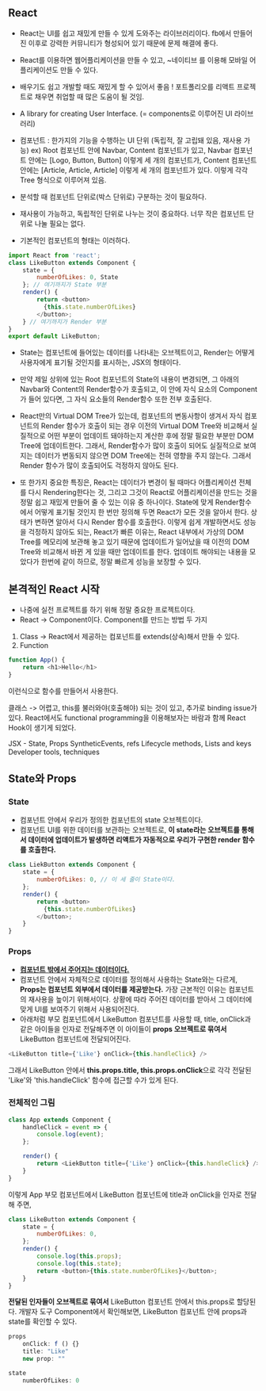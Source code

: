 ## React

- React는 UI를 쉽고 재밌게 만들 수 있게 도와주는 라이브러리이다. fb에서 만들어진 이후로 강력한 커뮤니티가 형성되어 있기 때문에 문제 해결에 좋다.
- React를 이용하면 웹어플리케이션을 만들 수 있고, ~네이티브 를 이용해 모바일 어플리케이션도 만들 수 있다.
- 배우기도 쉽고 개발할 때도 재밌게 할 수 있어서 좋음 ! 포트폴리오를 리액트 프로젝트로 채우면 취업할 때 많은 도움이 될 것임.
- A library for creating User Interface. (= components로 이루어진 UI 라이브러리)

- 컴포넌트 : 한가지의 기능을 수행하는 UI 단위 (독립적, 잘 고립돼 있음, 재사용 가능)
ex) Root 컴포넌트 안에 Navbar, Content 컴포넌트가 있고, Navbar 컴포넌트 안에는 [Logo, Button, Button] 이렇게 세 개의 컴포넌트가, Content 컴포넌트 안에는 [Article, Article, Article] 이렇게 세 개의 컴포넌트가 있다. 이렇게 각각 Tree 형식으로 이루어져 있음.
- 분석할 때 컴포넌트 단위로(박스 단위로) 구분하는 것이 필요하다.
- 재사용이 가능하고, 독립적인 단위로 나누는 것이 중요하다. 너무 작은 컴포넌트 단위로 나눌 필요는 없다.
- 기본적인 컴포넌트의 형태는 이러하다.
```js
import React from 'react';
class LikeButton extends Component {
    state = {
        numberOfLikes: 0, State
    }; // 여기까지가 State 부분
    render() {
        return <button>
          {this.state.numberOfLikes}
        </button>;
    } // 여기까지가 Render 부분
}
export default LikeButton;
```
- State는 컴포넌트에 들어있는 데이터를 나타내는 오브젝트이고, Render는 어떻게 사용자에게 표기될 것인지를 표시하는, JSX의 형태이다.
- 만약 제일 상위에 있는 Root 컴포넌트의 State의 내용이 변경되면, 그 아래의 Navbar와 Content의 Render함수가 호출되고, 이 안에 자식 요소의 Component가 들어 있다면, 그 자식 요소들의 Render함수 또한 전부 호출된다.

- React만의 Virtual DOM Tree가 있는데, 컴포넌트의 변동사항이 생겨서 자식 컴포넌트의 Render 함수가 호출이 되는 경우 이전의 Virtual DOM Tree와 비교해서 실질적으로 어떤 부분이 업데이트 돼야하는지 계산한 후에 정말 필요한 부분만 DOM Tree에 업데이트한다. 그래서, Render함수가 많이 호출이 되어도 실질적으로 보여지는 데이터가 변동되지 않으면 DOM Tree에는 전혀 영향을 주지 않는다. 그래서 Render 함수가 많이 호출되어도 걱정하지 않아도 된다.
- 또 한가지 중요한 특징은, React는 데이터가 변경이 될 때마다 어플리케이션 전체를 다시 Rendering한다는 것, 그리고 그것이 React로 어플리케이션을 만드는 것을 정말 쉽고 재밌게 만들어 줄 수 있는 이유 중 하나이다. State에 맞게 Render함수에서 어떻게 표기될 것인지 한 번만 정의해 두면 React가 모든 것을 알아서 한다. 상태가 변하면 알아서 다시 Render 함수를 호출한다. 이렇게 쉽게 개발하면서도 성능을 걱정하지 않아도 되는, React가 빠른 이유는, React 내부에서 가상의 DOM Tree를 메모리에 보관해 놓고 있기 때문에 업데이트가 일어났을 때 이전의 DOM Tree와 비교해서 바뀐 게 있을 때만 업데이트를 한다. 업데이트 해야되는 내용을 모았다가 한번에 같이 하므로, 정말 빠르게 성능을 보장할 수 있다.



## 본격적인 React 시작
- 나중에 실전 프로젝트를 하기 위해 정말 중요한 프로젝트이다.
- React -> Component이다. Component를 만드는 방법 두 가지

1) Class -> React에서 제공하는 컴포넌트를 extends(상속)해서 만들 수 있다.
2) Function
```js
function App() {
    return <h1>Hello</h1>
}
```
이런식으로 함수를 만들어서 사용한다.

클래스 -> 어렵고, this를 불러와야(호출해야) 되는 것이 있고, 추가로 binding issue가 있다.
React에서도 functional programming을 이용해보자는 바람과 함께 React Hook이 생기게 되었다.

JSX - State, Props
SyntheticEvents, refs
Lifecycle methods, Lists and keys
Developer tools, techniques

## State와 Props
### State
- 컴포넌트 안에서 우리가 정의한 컴포넌트의 state 오브젝트이다.
- 컴포넌트 UI를 위한 데이터를 보관하는 오브젝트로, <b>이 state라는 오브젝트를 통해서 데이터에 업데이트가 발생하면 리액트가 자동적으로 우리가 구현한 render 함수를 호출한다.</b>
```js
class LiekButton extends Component {
    state = {
        numberOfLikes: 0, // 이 세 줄이 State이다.
    };
    render() {
        return <button>
          {this.state.numberOfLikes}
        </button>;
    }
}
```

### Props
- <b><u>컴포넌트 밖에서 주어지는 데이터이다.</u></b>
- 컴포넌트 안에서 자체적으로 데이터를 정의해서 사용하는 State와는 다르게, <b>Props는 컴포넌트 외부에서 데이터를 제공받는다.</b> 가장 근본적인 이유는 컴포넌트의 재사용을 높이기 위해서이다. 상황에 따라 주어진 데이터를 받아서 그 데이터에 맞게 UI를 보여주기 위해서 사용되어진다.
- 아래처럼 부모 컴포넌트에서 LikeButton 컴포넌트를 사용할 때, title, onClick과 같은 아이들을 인자로 전달해주면 이 아이들이 <b>props 오브젝트로 묶여서</b> LikeButton 컴포넌트에 전달되어진다.
```js
<LikeButton title={'Like'} onClick={this.handleClick} />
```
그래서 LikeButton 안에서 <b>this.props.title, this.props.onClick</b>으로 각각 전달된 'Like'와 'this.handleClick' 함수에 접근할 수가 있게 된다.

### 전체적인 그림
```js
class App extends Component {
    handleClick = event => {
        console.log(event);
    };

    render() {
        return <LiekButton title={'Like'} onClick={this.handleClick} />;
    }
}
```
이렇게 App 부모 컴포넌트에서 LikeButton 컴포넌트에 title과 onClick을 인자로 전달해 주면,

```js
class LikeButton extends Component {
    state = {
        numberOfLikes: 0,
    };
    render() {
        console.log(this.props);
        console.log(this.state);
        return <button>{this.state.numberOfLikes}</button>;
    }
}
```
<b>전달된 인자들이 오브젝트로 묶여서</b> LikeButton 컴포넌트 안에서 this.props로 할당된다.
개발자 도구 Component에서 확인해보면, LikeButton 컴포넌트 안에 props과 state를 확인할 수 있다.
```js
props
    onClick: f () {}
    title: "Like"
    new prop: ""

state
    numberOfLikes: 0
```